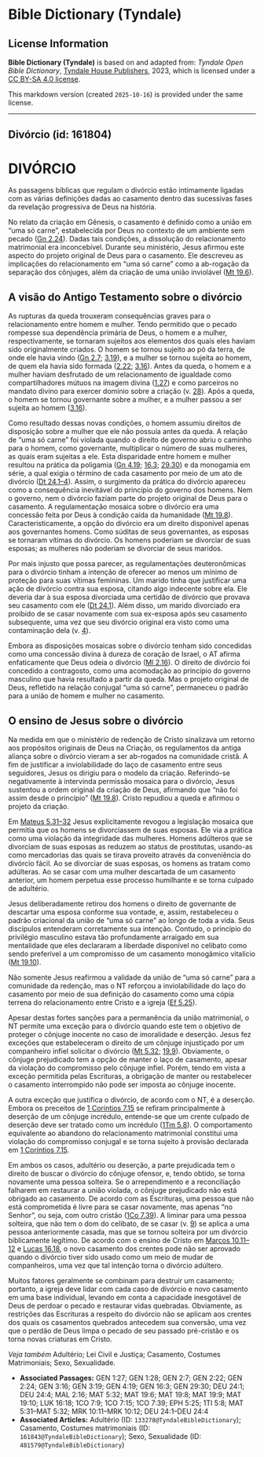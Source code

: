 # Bible Dictionary (Tyndale)

## License Information

**Bible Dictionary (Tyndale)** is based on and adapted from: _Tyndale Open Bible Dictionary_, [Tyndale House Publishers](https://tyndaleopenresources.com/), 2023, which is licensed under a [CC BY-SA 4.0 license](https://creativecommons.org/licenses/by-sa/4.0/legalcode.en).

This markdown version (created `2025-10-16`) is provided under the same license.



--------------------------------

## Divórcio (id: 161804)

DIVÓRCIO
========

As passagens bíblicas que regulam o divórcio estão intimamente ligadas com as várias definições dadas ao casamento dentro das sucessivas fases da revelação progressiva de Deus na história.

No relato da criação em Gênesis, o casamento é definido como a união em “uma só carne”, estabelecida por Deus no contexto de um ambiente sem pecado ([Gn 2\.24](https://ref.ly/Gen2:24)). Dadas tais condições, a dissolução do relacionamento matrimonial era inconcebível. Durante seu ministério, Jesus afirmou este aspecto do projeto original de Deus para o casamento. Ele descreveu as implicações do relacionamento em “uma só carne” como a ab\-rogação da separação dos cônjuges, além da criação de uma união inviolável ([Mt 19\.6](https://ref.ly/Matt19:6)).

A visão do Antigo Testamento sobre o divórcio
---------------------------------------------

As rupturas da queda trouxeram consequências graves para o relacionamento entre homem e mulher. Tendo permitido que o pecado rompesse sua dependência primária de Deus, o homem e a mulher, respectivamente, se tornaram sujeitos aos elementos dos quais eles haviam sido originalmente criados. O homem se tornou sujeito ao pó da terra, de onde ele havia vindo ([Gn 2\.7](https://ref.ly/Gen2:7); [3\.19](https://ref.ly/Gen3:19)), e a mulher se tornou sujeita ao homem, de quem ela havia sido formada ([2\.22](https://ref.ly/Gen2:22); [3\.16](https://ref.ly/Gen3:16)). Antes da queda, o homem e a mulher haviam desfrutado de um relacionamento de igualdade como compartilhadores mútuos na imagem divina ([1\.27](https://ref.ly/Gen1:27)) e como parceiros no mandato divino para exercer domínio sobre a criação (v. [28](https://ref.ly/Gen1:28)). Após a queda, o homem se tornou governante sobre a mulher, e a mulher passou a ser sujeita ao homem ([3\.16](https://ref.ly/Gen3:16)).

Como resultado dessas novas condições, o homem assumiu direitos de disposição sobre a mulher que ele não possuía antes da queda. A relação de “uma só carne” foi violada quando o direito de governo abriu o caminho para o homem, como governante, multiplicar o número de suas mulheres, as quais eram sujeitas a ele. Esta disparidade entre homem e mulher resultou na prática da poligamia ([Gn 4\.19](https://ref.ly/Gen4:19); [16\.3](https://ref.ly/Gen16:3); [29\.30](https://ref.ly/Gen29:30)) e da monogamia em série, a qual exigia o término de cada casamento por meio de um ato de divórcio ([Dt 24\.1–4](https://ref.ly/Deut24:1-Deut24:4)). Assim, o surgimento da prática do divórcio apareceu como a consequência inevitável do princípio do governo dos homens. Nem o governo, nem o divórcio faziam parte do projeto original de Deus para o casamento. A regulamentação mosaica sobre o divórcio era uma concessão feita por Deus à condição caída da humanidade ([Mt 19\.8](https://ref.ly/Matt19:8)). Caracteristicamente, a opção do divórcio era um direito disponível apenas aos governantes homens. Como súditas de seus governantes, as esposas se tornaram vítimas do divórcio. Os homens poderiam se divorciar de suas esposas; as mulheres não poderiam se divorciar de seus maridos.

Por mais injusto que possa parecer, as regulamentações deuteronômicas para o divórcio tinham a intenção de oferecer ao menos um mínimo de proteção para suas vítimas femininas. Um marido tinha que justificar uma ação de divórcio contra sua esposa, citando algo indecente sobre ela. Ele deveria dar à sua esposa divorciada uma certidão de divórcio que provava seu casamento com ele ([Dt 24\.1](https://ref.ly/Deut24:1)). Além disso, um marido divorciado era proibido de se casar novamente com sua ex\-esposa após seu casamento subsequente, uma vez que seu divórcio original era visto como uma contaminação dela (v. [4](https://ref.ly/Deut24:4)).

Embora as disposições mosaicas sobre o divórcio tenham sido concedidas como uma concessão divina à dureza de coração de Israel, o AT afirma enfaticamente que Deus odeia o divórcio ([Ml 2\.16](https://ref.ly/Mal2:16)). O direito de divórcio foi concedido a contragosto, como uma acomodação ao princípio do governo masculino que havia resultado a partir da queda. Mas o projeto original de Deus, refletido na relação conjugal “uma só carne”, permaneceu o padrão para a união de homem e mulher no casamento.

O ensino de Jesus sobre o divórcio
----------------------------------

Na medida em que o ministério de redenção de Cristo sinalizava um retorno aos propósitos originais de Deus na Criação, os regulamentos da antiga aliança sobre o divórcio vieram a ser ab\-rogados na comunidade cristã. A fim de justificar a inviolabilidade do laço de casamento entre seus seguidores, Jesus os dirigiu para o modelo da criação. Referindo\-se negativamente à intervinda permissão mosaica para o divórcio, Jesus sustentou a ordem original da criação de Deus, afirmando que “não foi assim desde o princípio” ([Mt 19\.8](https://ref.ly/Matt19:8)). Cristo repudiou a queda e afirmou o projeto da criação.

Em [Mateus 5\.31–32](https://ref.ly/Matt5:31-Matt5:32) Jesus explicitamente revogou a legislação mosaica que permitia que os homens se divorciassem de suas esposas. Ele via a prática como uma violação da integridade das mulheres. Homens adúlteros que se divorciam de suas esposas as reduzem ao status de prostitutas, usando\-as como mercadorias das quais se tirava proveito através da conveniência do divórcio fácil. Ao se divorciar de suas esposas, os homens as tratam como adúlteras. Ao se casar com uma mulher descartada de um casamento anterior, um homem perpetua esse processo humilhante e se torna culpado de adultério.

Jesus deliberadamente retirou dos homens o direito de governante de descartar uma esposa conforme sua vontade, e, assim, restabeleceu o padrão criacional da união de “uma só carne” ao longo de toda a vida. Seus discípulos entenderam corretamente sua intenção. Contudo, o princípio do privilégio masculino estava tão profundamente arraigado em sua mentalidade que eles declararam a liberdade disponível no celibato como sendo preferível a um compromisso de um casamento monogâmico vitalício ([Mt 19\.10](https://ref.ly/Matt19:10)).

Não somente Jesus reafirmou a validade da união de “uma só carne” para a comunidade da redenção, mas o NT reforçou a inviolabilidade do laço do casamento por meio de sua definição do casamento como uma cópia terrena do relacionamento entre Cristo e a igreja ([Ef 5\.25](https://ref.ly/Eph5:25)).

Apesar destas fortes sanções para a permanência da união matrimonial, o NT permite uma exceção para o divórcio quando este tem o objetivo de proteger o cônjuge inocente no caso de imoralidade e deserção. Jesus fez exceções que estabeleceram o direito de um cônjuge injustiçado por um companheiro infiel solicitar o divórcio ([Mt 5\.32](https://ref.ly/Matt5:32); [19\.9](https://ref.ly/Matt19:9)). Obviamente, o cônjuge prejudicado tem a opção de manter o laço de casamento, apesar da violação do compromisso pelo cônjuge infiel. Porém, tendo em vista a exceção permitida pelas Escrituras, a obrigação de manter ou restabelecer o casamento interrompido não pode ser imposta ao cônjuge inocente.

A outra exceção que justifica o divórcio, de acordo com o NT, é a deserção. Embora os preceitos de [1 Coríntios 7\.15](https://ref.ly/1Cor7:15) se refiram principalmente à deserção de um cônjuge incrédulo, entende\-se que um crente culpado de deserção deve ser tratado como um incrédulo ([1Tm 5\.8](https://ref.ly/1Tim5:8)). O comportamento equivalente ao abandono do relacionamento matrimonial constitui uma violação do compromisso conjugal e se torna sujeito à provisão declarada em [1 Coríntios 7\.15](https://ref.ly/1Cor7:15).

Em ambos os casos, adultério ou deserção, a parte prejudicada tem o direito de buscar o divórcio do cônjuge ofensor, e, tendo obtido, se torna novamente uma pessoa solteira. Se o arrependimento e a reconciliação falharem em restaurar a união violada, o cônjuge prejudicado não está obrigado ao casamento. De acordo com as Escrituras, uma pessoa que não está comprometida é livre para se casar novamente, mas apenas “no Senhor”, ou seja, com outro cristão ([1Co 7\.39](https://ref.ly/1Cor7:39)). A liminar para uma pessoa solteira, que não tem o dom do celibato, de se casar (v. [9](https://ref.ly/1Cor7:9)) se aplica a uma pessoa anteriormente casada, mas que se tornou solteira por um divórcio biblicamente legítimo. De acordo com o ensino de Cristo em [Marcos 10\.11–12](https://ref.ly/Mark10:11-Mark10:12) e [Lucas 16\.18](https://ref.ly/Luke16:18), o novo casamento dos crentes pode não ser aprovado quando o divórcio tiver sido usado como um meio de mudar de companheiros, uma vez que tal intenção torna o divórcio adúltero.

Muitos fatores geralmente se combinam para destruir um casamento; portanto, a igreja deve lidar com cada caso de divórcio e novo casamento em uma base individual, levando em conta a capacidade inesgotável de Deus de perdoar o pecado e restaurar vidas quebradas. Obviamente, as restrições das Escrituras a respeito do divórcio não se aplicam aos crentes dos quais os casamentos quebrados antecedem sua conversão, uma vez que o perdão de Deus limpa o pecado de seu passado pré\-cristão e os torna novas criaturas em Cristo.

*Veja também* Adultério; Lei Civil e Justiça; Casamento, Costumes Matrimoniais; Sexo, Sexualidade.

* **Associated Passages:** GEN 1:27; GEN 1:28; GEN 2:7; GEN 2:22; GEN 2:24; GEN 3:16; GEN 3:19; GEN 4:19; GEN 16:3; GEN 29:30; DEU 24:1; DEU 24:4; MAL 2:16; MAT 5:32; MAT 19:6; MAT 19:8; MAT 19:9; MAT 19:10; LUK 16:18; 1CO 7:9; 1CO 7:15; 1CO 7:39; EPH 5:25; 1TI 5:8; MAT 5:31–MAT 5:32; MRK 10:11–MRK 10:12; DEU 24:1–DEU 24:4
* **Associated Articles:** Adultério (ID: `133278@TyndaleBibleDictionary`); Casamento, Costumes matrimoniais (ID: `161843@TyndaleBibleDictionary`); Sexo, Sexualidade (ID: `481579@TyndaleBibleDictionary`)

